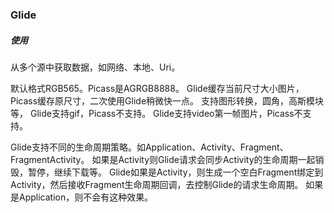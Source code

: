 ### Glide

##### 使用

从多个源中获取数据，如网络、本地、Uri。

默认格式RGB565。Picass是AGRGB8888。
Glide缓存当前尺寸大小图片，Picass缓存原尺寸，二次使用Glide稍微快一点。
支持图形转换，圆角，高斯模块等，
Glide支持gif，Picass不支持。
Glide支持video第一帧图片，Picass不支持。

Glide支持不同的生命周期策略。如Application、Activity、Fragment、FragmentActivity。
如果是Activity则Glide请求会同步Activity的生命周期一起销毁，暂停，继续下载等。
Glide如果是Activity，则生成一个空白Fragment绑定到Activity，然后接收Fragment生命周期回调，去控制Glide的请求生命周期。
如果是Application，则不会有这种效果。








































